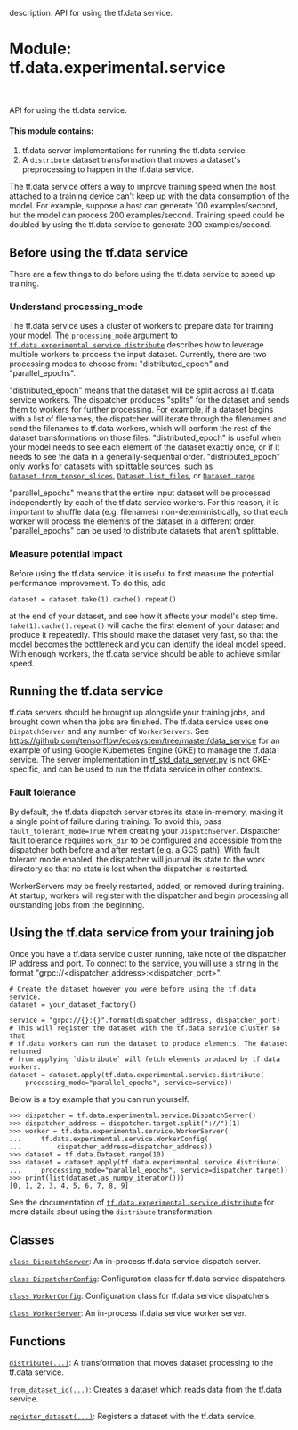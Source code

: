 description: API for using the tf.data service.

<div itemscope itemtype="http://developers.google.com/ReferenceObject">
<meta itemprop="name" content="tf.data.experimental.service" />
<meta itemprop="path" content="Stable" />
</div>

# Module: tf.data.experimental.service

<!-- Insert buttons and diff -->

<table class="tfo-notebook-buttons tfo-api nocontent" align="left">

</table>



API for using the tf.data service.



#### This module contains:



1. tf.data server implementations for running the tf.data service.
2. A `distribute` dataset transformation that moves a dataset's preprocessing
   to happen in the tf.data service.

The tf.data service offers a way to improve training speed when the host
attached to a training device can't keep up with the data consumption of the
model. For example, suppose a host can generate 100 examples/second, but the
model can process 200 examples/second. Training speed could be doubled by using
the tf.data service to generate 200 examples/second.

## Before using the tf.data service

There are a few things to do before using the tf.data service to speed up
training.

### Understand processing_mode

The tf.data service uses a cluster of workers to prepare data for training your
model. The `processing_mode` argument to
<a href="../../../tf/data/experimental/service/distribute.md"><code>tf.data.experimental.service.distribute</code></a> describes how to leverage multiple
workers to process the input dataset. Currently, there are two processing modes
to choose from: "distributed_epoch" and "parallel_epochs".

"distributed_epoch" means that the dataset will be split across all tf.data
service workers. The dispatcher produces "splits" for the dataset and sends them
to workers for further processing. For example, if a dataset begins with a list
of filenames, the dispatcher will iterate through the filenames and send the
filenames to tf.data workers, which will perform the rest of the dataset
transformations on those files. "distributed_epoch" is useful when your model
needs to see each element of the dataset exactly once, or if it needs to see the
data in a generally-sequential order. "distributed_epoch" only works for
datasets with splittable sources, such as <a href="../../../tf/data/Dataset.md#from_tensor_slices"><code>Dataset.from_tensor_slices</code></a>,
<a href="../../../tf/data/Dataset.md#list_files"><code>Dataset.list_files</code></a>, or <a href="../../../tf/data/Dataset.md#range"><code>Dataset.range</code></a>.

"parallel_epochs" means that the entire input dataset will be processed
independently by each of the tf.data service workers. For this
reason, it is important to shuffle data (e.g. filenames) non-deterministically,
so that each worker will process the elements of the dataset in a different
order. "parallel_epochs" can be used to distribute datasets that aren't
splittable.

### Measure potential impact

Before using the tf.data service, it is useful to first measure the potential
performance improvement. To do this, add

```
dataset = dataset.take(1).cache().repeat()
```

at the end of your dataset, and see how it affects your model's step time.
`take(1).cache().repeat()` will cache the first element of your dataset and
produce it repeatedly. This should make the dataset very fast, so that the model
becomes the bottleneck and you can identify the ideal model speed. With enough
workers, the tf.data service should be able to achieve similar speed.

## Running the tf.data service

tf.data servers should be brought up alongside your training jobs, and brought
down when the jobs are finished. The tf.data service uses one `DispatchServer`
and any number of `WorkerServers`. See
https://github.com/tensorflow/ecosystem/tree/master/data_service for an example
of using Google Kubernetes Engine (GKE) to manage the tf.data service. The
server implementation in
[tf_std_data_server.py](https://github.com/tensorflow/ecosystem/blob/master/data_service/tf_std_data_server.py)
is not GKE-specific, and can be used to run the tf.data service in other
contexts.

### Fault tolerance

By default, the tf.data dispatch server stores its state in-memory, making it a
single point of failure during training. To avoid this, pass
`fault_tolerant_mode=True` when creating your `DispatchServer`. Dispatcher
fault tolerance requires `work_dir` to be configured and accessible from the
dispatcher both before and after restart (e.g. a GCS path). With fault tolerant
mode enabled, the dispatcher will journal its state to the work directory so
that no state is lost when the dispatcher is restarted.

WorkerServers may be freely restarted, added, or removed during training. At
startup, workers will register with the dispatcher and begin processing all
outstanding jobs from the beginning.

## Using the tf.data service from your training job

Once you have a tf.data service cluster running, take note of the dispatcher IP
address and port. To connect to the service, you will use a string in the format
"grpc://<dispatcher_address>:<dispatcher_port>".

```
# Create the dataset however you were before using the tf.data service.
dataset = your_dataset_factory()

service = "grpc://{}:{}".format(dispatcher_address, dispatcher_port)
# This will register the dataset with the tf.data service cluster so that
# tf.data workers can run the dataset to produce elements. The dataset returned
# from applying `distribute` will fetch elements produced by tf.data workers.
dataset = dataset.apply(tf.data.experimental.service.distribute(
    processing_mode="parallel_epochs", service=service))
```

Below is a toy example that you can run yourself.

```
>>> dispatcher = tf.data.experimental.service.DispatchServer()
>>> dispatcher_address = dispatcher.target.split("://")[1]
>>> worker = tf.data.experimental.service.WorkerServer(
...     tf.data.experimental.service.WorkerConfig(
...         dispatcher_address=dispatcher_address))
>>> dataset = tf.data.Dataset.range(10)
>>> dataset = dataset.apply(tf.data.experimental.service.distribute(
...     processing_mode="parallel_epochs", service=dispatcher.target))
>>> print(list(dataset.as_numpy_iterator()))
[0, 1, 2, 3, 4, 5, 6, 7, 8, 9]
```

See the documentation of <a href="../../../tf/data/experimental/service/distribute.md"><code>tf.data.experimental.service.distribute</code></a> for more
details about using the `distribute` transformation.

## Classes

[`class DispatchServer`](../../../tf/data/experimental/service/DispatchServer.md): An in-process tf.data service dispatch server.

[`class DispatcherConfig`](../../../tf/data/experimental/service/DispatcherConfig.md): Configuration class for tf.data service dispatchers.

[`class WorkerConfig`](../../../tf/data/experimental/service/WorkerConfig.md): Configuration class for tf.data service dispatchers.

[`class WorkerServer`](../../../tf/data/experimental/service/WorkerServer.md): An in-process tf.data service worker server.

## Functions

[`distribute(...)`](../../../tf/data/experimental/service/distribute.md): A transformation that moves dataset processing to the tf.data service.

[`from_dataset_id(...)`](../../../tf/data/experimental/service/from_dataset_id.md): Creates a dataset which reads data from the tf.data service.

[`register_dataset(...)`](../../../tf/data/experimental/service/register_dataset.md): Registers a dataset with the tf.data service.

